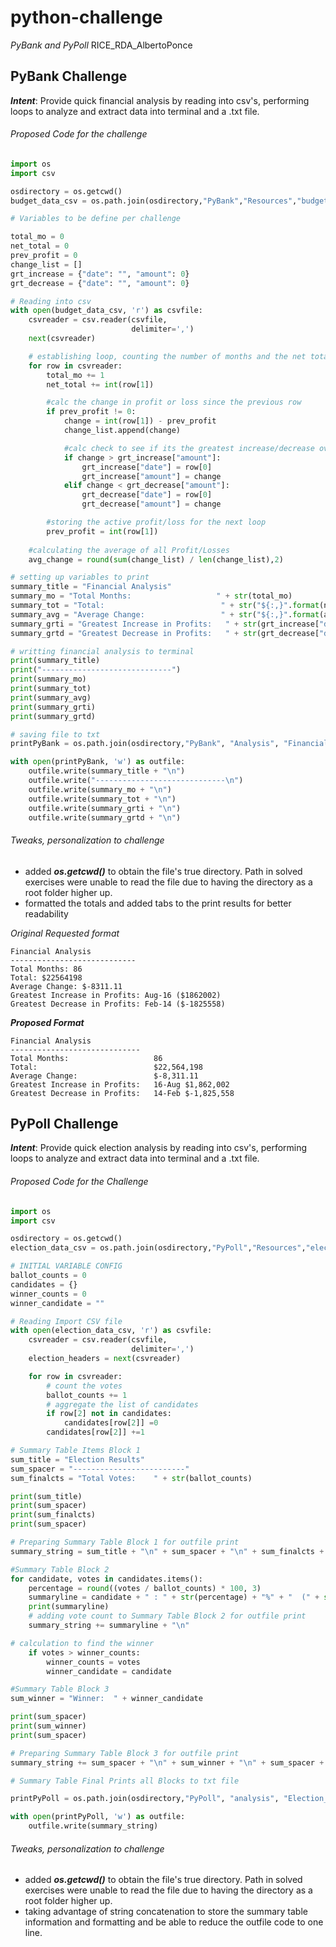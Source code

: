# python-challenge
 *PyBank and PyPoll*   RICE_RDA_AlbertoPonce

## PyBank Challenge

***Intent***: Provide quick financial analysis by reading into csv's, performing loops to analyze and extract data into terminal and a .txt file. 

###### Proposed Code for the challenge

```python
import os
import csv

osdirectory = os.getcwd()
budget_data_csv = os.path.join(osdirectory,"PyBank","Resources","budget_data.csv")

# Variables to be define per challenge

total_mo = 0
net_total = 0
prev_profit = 0
change_list = []
grt_increase = {"date": "", "amount": 0}
grt_decrease = {"date": "", "amount": 0}

# Reading into csv
with open(budget_data_csv, 'r') as csvfile:
    csvreader = csv.reader(csvfile,
                           delimiter=',')
    next(csvreader)

    # establishing loop, counting the number of months and the net total
    for row in csvreader:
        total_mo += 1
        net_total += int(row[1])

        #calc the change in profit or loss since the previous row
        if prev_profit != 0:
            change = int(row[1]) - prev_profit
            change_list.append(change)

            #calc check to see if its the greatest increase/decrease over the period
            if change > grt_increase["amount"]:
                grt_increase["date"] = row[0]
                grt_increase["amount"] = change
            elif change < grt_decrease["amount"]:
                grt_decrease["date"] = row[0]
                grt_decrease["amount"] = change

        #storing the active profit/loss for the next loop
        prev_profit = int(row[1])
    
    #calculating the average of all Profit/Losses
    avg_change = round(sum(change_list) / len(change_list),2)

# setting up variables to print 
summary_title = "Financial Analysis"
summary_mo = "Total Months:                   " + str(total_mo)
summary_tot = "Total:                          " + str("${:,}".format(net_total))
summary_avg = "Average Change:                 " + str("${:,}".format(avg_change))
summary_grti = "Greatest Increase in Profits:   " + str(grt_increase["date"]) + " " + str("${:,}".format(grt_increase["amount"]))
summary_grtd = "Greatest Decrease in Profits:   " + str(grt_decrease["date"]) + " " + str("${:,}".format(grt_decrease["amount"]))

# writting financial analysis to terminal                                                                               
print(summary_title)
print("-----------------------------")
print(summary_mo)
print(summary_tot)
print(summary_avg)
print(summary_grti)
print(summary_grtd)

# saving file to txt
printPyBank = os.path.join(osdirectory,"PyBank", "Analysis", "Financial_Analysis.txt")

with open(printPyBank, 'w') as outfile:
    outfile.write(summary_title + "\n")
    outfile.write("-----------------------------\n")
    outfile.write(summary_mo + "\n")
    outfile.write(summary_tot + "\n")
    outfile.write(summary_grti + "\n")
    outfile.write(summary_grtd + "\n")
```

 ###### Tweaks, personalization to challenge

- added ***os.getcwd()*** to obtain the file's true directory. Path in solved exercises were unable to read the file due to having the directory as a root folder higher up. 
- formatted the totals and added tabs to the print results  for better readability 

*Original Requested format*

```text
Financial Analysis
----------------------------
Total Months: 86
Total: $22564198
Average Change: $-8311.11
Greatest Increase in Profits: Aug-16 ($1862002)
Greatest Decrease in Profits: Feb-14 ($-1825558)
```

***Proposed Format*** 

```text
Financial Analysis
-----------------------------
Total Months:                   86
Total:                          $22,564,198
Average Change:                 $-8,311.11
Greatest Increase in Profits:   16-Aug $1,862,002
Greatest Decrease in Profits:   14-Feb $-1,825,558
```



## PyPoll Challenge

***Intent***: Provide quick election analysis by reading into csv's, performing loops to analyze and extract data into terminal and a .txt file. 

###### Proposed Code for the Challenge

```python
import os
import csv

osdirectory = os.getcwd()
election_data_csv = os.path.join(osdirectory,"PyPoll","Resources","election_data.csv")

# INITIAL VARIABLE CONFIG
ballot_counts = 0
candidates = {}
winner_counts = 0
winner_candidate = ""

# Reading Import CSV file
with open(election_data_csv, 'r') as csvfile:
    csvreader = csv.reader(csvfile,
                           delimiter=',')
    election_headers = next(csvreader)

    for row in csvreader:
        # count the votes 
        ballot_counts += 1
        # aggregate the list of candidates 
        if row[2] not in candidates:
            candidates[row[2]] =0
        candidates[row[2]] +=1 

# Summary Table Items Block 1
sum_title = "Election Results" 
sum_spacer = "-------------------------"
sum_finalcts = "Total Votes:    " + str(ballot_counts)

print(sum_title)
print(sum_spacer)
print(sum_finalcts)
print(sum_spacer)

# Preparing Summary Table Block 1 for outfile print
summary_string = sum_title + "\n" + sum_spacer + "\n" + sum_finalcts + "\n" + sum_spacer + "\n"

#Summary Table Block 2
for candidate, votes in candidates.items():
    percentage = round((votes / ballot_counts) * 100, 3)
    summaryline = candidate + " : " + str(percentage) + "%" + "  (" + str(("{:,}".format(votes))) + ")"
    print(summaryline)
    # adding vote count to Summary Table Block 2 for outfile print
    summary_string += summaryline + "\n"

# calculation to find the winner
    if votes > winner_counts:
        winner_counts = votes
        winner_candidate = candidate

#Summary Table Block 3
sum_winner = "Winner:  " + winner_candidate

print(sum_spacer)
print(sum_winner)
print(sum_spacer)

# Preparing Summary Table Block 3 for outfile print
summary_string += sum_spacer + "\n" + sum_winner + "\n" + sum_spacer + "\n"

# Summary Table Final Prints all Blocks to txt file

printPyPoll = os.path.join(osdirectory,"PyPoll", "analysis", "Election_Analysis.txt")

with open(printPyPoll, 'w') as outfile:
    outfile.write(summary_string)


```

 ###### Tweaks, personalization to challenge

- added ***os.getcwd()*** to obtain the file's true directory. Path in solved exercises were unable to read the file due to having the directory as a root folder higher up. 
- taking advantage of string concatenation to store the summary table information and  formatting and be able to reduce the outfile code to one line. 
